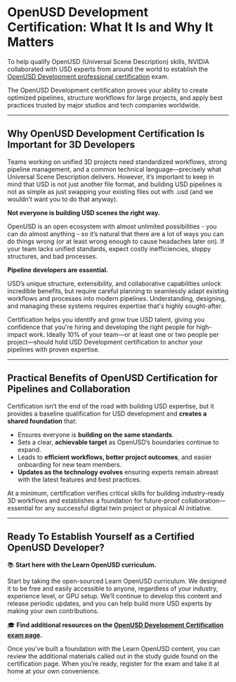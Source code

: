 # OpenUSD Development Certification: What It Is and Why It Matters

To help qualify OpenUSD (Universal Scene Description) skills, NVIDIA collaborated with USD experts from around the world to establish the [OpenUSD Development professional certification](https://www.nvidia.com/en-us/learn/certification/openusd-development-professional/) exam.

The OpenUSD Development certification proves your ability to create optimized pipelines, structure workflows for large projects, and apply best practices trusted by major studios and tech companies worldwide. 

---

## Why OpenUSD Development Certification Is Important for 3D Developers

Teams working on unified 3D projects need standardized workflows, strong pipeline management, and a common technical language—precisely what Universal Scene Description delivers. However, it’s important to keep in mind that USD is not just another file format, and building USD pipelines is not as simple as just swapping your existing files out with .usd (and we wouldn’t want you to do that anyway). 

**Not everyone is building USD scenes the right way.**

OpenUSD is an open ecosystem with almost unlimited possibilities - you can do almost anything - so it’s natural that there are a lot of ways you can do things wrong (or at least wrong enough to cause headaches later on). If your team lacks unified standards, expect costly inefficiencies, sloppy structures, and bad processes.

**Pipeline developers are essential.**

USD’s unique structure, extensibility, and collaborative capabilities unlock incredible benefits, but require careful planning to seamlessly adapt existing workflows and processes into modern pipelines. Understanding, designing, and managing these systems requires expertise that's highly sought-after.

Certification helps you identify and grow true USD talent, giving you confidence that you're hiring and developing the right people for high-impact work. Ideally 10% of your team—or at least one or two people per project—should hold USD Development certification to anchor your pipelines with proven expertise. 

---

## Practical Benefits of OpenUSD Certification for Pipelines and Collaboration

Certification isn’t the end of the road with building USD expertise, but it provides a baseline qualification for USD development and **creates a shared foundation** that:

* Ensures everyone is **building on the same standards**.
* Sets a clear, **achievable target** as OpenUSD’s boundaries continue to expand.
* Leads to **efficient workflows, better project outcomes**, and easier onboarding for new team members.
* **Updates as the technology evolves** ensuring experts remain abreast with the latest features and best practices.

At a minimum, certification verifies critical skills for building industry-ready 3D workflows and establishes a foundation for future-proof collaboration—essential for any successful digital twin project or physical AI initiative.

---

## Ready To Establish Yourself as a Certified OpenUSD Developer?

📚 **Start here with the Learn OpenUSD curriculum.**

Start by taking the open-sourced Learn OpenUSD curriculum. We designed it to be free and easily accessible to anyone, regardless of your industry, experience level, or GPU setup. We’ll continue to develop this content and release periodic updates, and you can help build more USD experts by making your own contributions. 

🎓 **Find additional resources on the [OpenUSD Development Certification exam page](https://www.nvidia.com/en-us/learn/certification/openusd-development-professional/).**

Once you’ve built a foundation with the Learn OpenUSD content, you can review the additional materials called out in the study guide found on the certification page. When you’re ready, register for the exam and take it at home at your own convenience.
